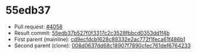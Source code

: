 # 55edb37
- Pull request: [#4058](https://github.com/MarlinFirmware/Marlin/pull/4058)
- Result commit: [55edb37b527f0f3317c2c3528fbbcd0353dd1f4b](https://github.com/MarlinFirmware/Marlin/commit/55edb37b527f0f3317c2c3528fbbcd0353dd1f4b)
- First parent (mainline): [cd9ecfdcb1628c89332e2ac772f1feca61f486b1](https://github.com/MarlinFirmware/Marlin/commit/cd9ecfdcb1628c89332e2ac772f1feca61f486b1)
- Second parent (clone): [008d0637dd68c18907f7890cfec761def6764233](https://github.com/MarlinFirmware/Marlin/commit/008d0637dd68c18907f7890cfec761def6764233)
